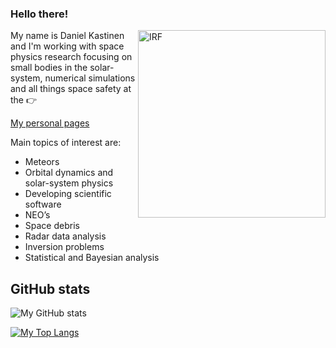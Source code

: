 ### Hello there!

<a href="https://www.irf.se/"><img align="right" width=300 src="https://www.irf.se/branding/irf-neg.svg" alt="IRF" /></a>

My name is Daniel Kastinen and I'm working with space physics research focusing on small bodies in the solar-system, numerical simulations and all things space safety at the 👉

[My personal pages](https://danielk.developer.irf.se/)

Main topics of interest are:

* Meteors
* Orbital dynamics and solar-system physics
* Developing scientific software
* NEO’s
* Space debris
* Radar data analysis
* Inversion problems
* Statistical and Bayesian analysis


## GitHub stats

![My GitHub stats](https://github-readme-stats.vercel.app/api?username=danielk333&show_icons=true&theme=tokyonight)

[![My Top Langs](https://github-readme-stats.vercel.app/api/top-langs/?username=danielk333&theme=tokyonight&hide=jupiter_notebook,html,batchfile,dockerfile&langs_count=7)](https://github.com/anuraghazra/github-readme-stats)
